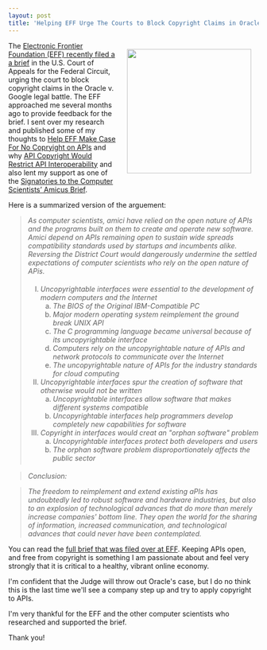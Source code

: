 ```yaml
---
layout: post
title: 'Helping EFF Urge The Courts to Block Copyright Claims in Oracle v. Google API Fight'
---
```

<p><a href="https://www.eff.org/press/releases/computer-scientists-urge-court-block-copyright-claims-oracle-v-google-api-fight"><img style="padding: 15px;" src="https://s3.amazonaws.com/kinlane-productions/api-evangelist/electronic-frontier-foundation/google-v-oracle-brief.png" alt="" width="250" align="right" /></a></p>
<p>The <a href="https://www.eff.org/press/releases/computer-scientists-urge-court-block-copyright-claims-oracle-v-google-api-fight">Electronic Frontier Foundation (EFF) recently filed a a brief</a> in the U.S. Court of Appeals for the Federal Circuit, urging the court to block copyright claims in the Oracle v. Google legal battle.  The EFF approached me several months ago to provide feedback for the brief.   I sent over my research and published some of my thoughts to <a href="/2012/11/02/help-eff-make-case-for-no-copryight-on-apis/">Help EFF Make Case For No Copryight on APIs</a> and why <a href="http://apivoice.com/2012/12/08/api-copyright-would-restrict-api-interoperability/">API Copyright Would Restrict API Interoperability</a> and also lent my support as one of the <a href="https://www.eff.org/cases/oracle-v-google/amici">Signatories to the Computer Scientists&rsquo; Amicus Brief</a>.</p>
<p>Here is a summarized version of the arguement:</p>
<blockquote><em>As computer scientists, amici have relied on the open nature of APIs and the programs built on them to create and operate new software.  Amici depend on APIs remaining open to sustain wide spreads compatibility standards used by startups and incumbents alike.  Reversing the District Court would dangerously undermine the settled expectations of computer scientists who rely on the open nature of APis. </em><ol style="padding-left: 25px; list-style-type: upper-roman; padding-top: 5px; padding-bottom: 5px;">
<li><em>Uncopyrightable interfaces were essential to the development of modern computers and the Internet</em><ol style="list-style-type: lower-alpha; padding-left: 25px;">
<li><em>The BIOS of the Original IBM-Compatible PC</em></li>
<li><em>Major modern operating system reimplement the ground break UNIX API</em></li>
<li><em>The C programming language became universal because of its uncopyrightable interface</em></li>
<li><em>Computers rely on the uncopyrightable nature of APIs and network protocols to communicate over the Internet</em></li>
<li><em>The uncopyrightable nature of APIs for the industry standards for cloud computing</em></li>
</ol></li>
<li><em>Uncopyrightable interfaces spur the creation of software that otherwise would not be written</em><ol style="list-style-type: lower-alpha; padding-left: 25px;">
<li><em>Uncopyrightable interfaces allow software that makes different systems compatible<br /></em></li>
<li><em>Uncopyrightable interfaces help programmers develop completely new capabilities for software</em></li>
</ol></li>
<li><em>Copyright in interfaces would creat an "orphan software" problem</em><ol style="list-style-type: lower-alpha; padding-left: 25px;">
<li><em>Uncopyrightable interfaces protect both developers and users<br /></em></li>
<li><em>The orphan software problem disproportionately affects the public sector</em></li>
</ol></li>
</ol></blockquote>
<blockquote><em> Conclusion: </em></blockquote>
<blockquote><em>The freedom to reimplement and extend existing aPIs has undoubtedly led to robust software and hardware industries, but also to an explosion of technological advances that do more than merely increase companies' bottom line.  They open the world for the sharing of information, increased communication, and technological advances that could never have been contemplated.</em></blockquote>
<p>You can read the <a href="https://www.eff.org/document/amicus-brief-computer-scientists">full brief that was filed over at EFF</a>.  Keeping APIs open, and free from copyright is something I am passionate about and feel very strongly that it is critical to a healthy, vibrant online economy.</p>
<p>I'm confident that the Judge will throw out Oracle's case, but I do no think this is the last time we'll see a company step up and try to apply copyright to APIs.</p>
<p>I'm very thankful for the EFF and the other computer scientists who researched and supported the brief.</p>
<p>Thank you!</p>